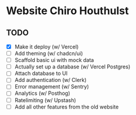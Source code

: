 # Website Chiro Houthulst

## TODO

- [x] Make it deploy (w/ Vercel)
- [ ] Add theming (w/ chadcn/ui)
- [ ] Scaffold basic ui with mock data
- [ ] Actually set up a database (w/ Vercel Postgres)
- [ ] Attach database to UI
- [ ] Add authentication (w/ Clerk)
- [ ] Error management (w/ Sentry)
- [ ] Analytics (w/ Posthog)
- [ ] Ratelimiting (w/ Upstash)
- [ ] Add all other features from the old website
